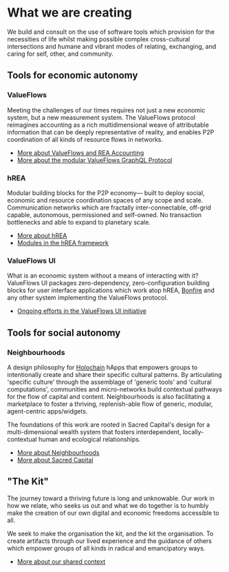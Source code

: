 # What we are creating

We build and consult on the use of software tools which provision for the necessities of life whilst making possible complex cross-cultural intersections and humane and vibrant modes of relating, exchanging, and caring for self, other, and community.

## Tools for economic autonomy

### ValueFlows

Meeting the challenges of our times requires not just a new economic system, but a new measurement system. The ValueFlows protocol reimagines accounting as a rich multidimensional weave of attributable information that can be deeply representative of reality, and enables P2P coordination of all kinds of resource flows in networks.

- [More about ValueFlows and REA Accounting](https://valueflo.ws)
- [More about the modular ValueFlows GraphQL Protocol](https://lab.allmende.io/valueflows/vf-schemas/vf-graphql)

### hREA

Modular building blocks for the P2P economy&mdash; built to deploy social, economic and resource coordination spaces of any scope and scale. Communication networks which are fractally inter-connectable, off-grid capable, autonomous, permissioned and self-owned. No transaction bottlenecks and able to expand to planetary scale.

- [More about hREA](https://github.com/holo-rea/holo-rea/#readme)
- [Modules in the hREA framework](https://github.com/holo-rea/ecosystem/wiki/Modules-in-the-HoloREA-framework)

### ValueFlows UI

What is an economic system without a means of interacting with it? ValueFlows UI packages zero-dependency, zero-configuration building blocks for user interface applications which work atop hREA, [Bonfire](https://bonfirenetworks.org/) and any other system implementing the ValueFlows protocol.

- [Ongoing efforts in the ValueFlows UI initiative](https://lab.allmende.io/valueflows/app-frameworks/vf-ui/-/issues)

## Tools for social autonomy

### Neighbourhoods

A design philosophy for [Holochain](https://holochain.org/) hApps that empowers groups to intentionally create and share their specific cultural patterns. By articulating 'specific culture' through the assemblage of 'generic tools' and 'cultural computations', communities and micro-networks build contextual pathways for the flow of capital and content. Neighbourhoods is also facilitating a marketplace to foster a thriving, replenish-able flow of generic, modular, agent-centric apps/widgets.

The foundations of this work are rooted in Sacred Capital's design for a multi-dimensional wealth system that fosters interdependent, locally-contextual human and ecological relationships.

- [More about Neighbourhoods](https://neighbourhoods.network)
- [More about Sacred Capital](https://sacred.capital)

## "The Kit"

The journey toward a thriving future is long and unknowable. Our work in how we relate, who seeks us out and what we do together is to humbly make the creation of our own digital and economic freedoms accessible to all.

We seek to make the organisation the kit, and the kit the organisation. To create artifacts through our lived experience and the guidance of others which empower groups of all kinds in radical and emancipatory ways.

- [More about our shared context](/blog/2021/05/the-context-why/)
